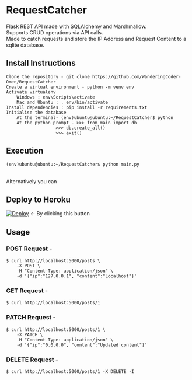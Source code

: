 # RequestCatcher
Flask REST API made with SQLAlchemy and Marshmallow.\
Supports CRUD operations via API calls.\
Made to catch requests and store the IP Address and Request Content to a sqlite database.
## Install Instructions
```
Clone the repository - git clone https://github.com/WanderingCoder-Omen/RequestCatcher 
Create a virtual environment - python -m venv env
Activate virtualenv
	Windows : env\Scripts\activate
	Mac and Ubuntu : . env/bin/activate
Install dependencies : pip install -r requirements.txt
Initialise the database
	At the terminal- (env)ubuntu@ubuntu:~/RequestCatcher$ python
	At the python prompt - >>> from main import db
			       >>> db.create_all()
			       >>> exit()
```
## Execution 
```
(env)ubuntu@ubuntu:~/RequestCatcher$ python main.py
```
\
Alternatively you can
## Deploy to Heroku

[![Deploy](https://www.herokucdn.com/deploy/button.svg)](https://heroku.com/deploy?template=https://github.com/WanderingCoder-Omen/RequestCatcher) <- By clicking this button

## Usage

### POST Request - 
```
$ curl http://localhost:5000/posts \
    -X POST \
    -H "Content-Type: application/json" \
    -d '{"ip":"127.0.0.1", "content":"Localhost"}'
```
### GET Request -
```
$ curl http://localhost:5000/posts/1
```
### PATCH Request -
```
$ curl http://localhost:5000/posts/1 \
    -X PATCH \
    -H "Content-Type: application/json" \
    -d '{"ip":"0.0.0.0", "content":"Updated content"}'
```
### DELETE Request -
```
$ curl http://localhost:5000/posts/1 -X DELETE -I
```
